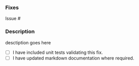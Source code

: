 ### Fixes

Issue #

### Description

desctiption goes here

- [ ] I have included unit tests validating this fix.
- [ ] I have updated markdown documentation where required.

<!--
 I UNDERSTAND THAT NO TESTS AND NO DOCUMENTATION WILL FAIL MY PULL REQUEST
-->

